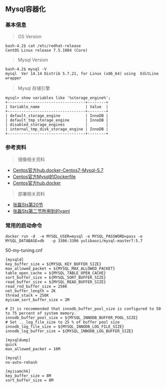Mysql容器化
---

### 基本信息

> OS Version

```
bash-4.2$ cat /etc/redhat-release
CentOS Linux release 7.5.1804 (Core)
```
> Mysql Version

```
bash-4.2$ mysql -V
mysql  Ver 14.14 Distrib 5.7.21, for Linux (x86_64) using  EditLine wrapper
```

> Mysql 存储引擎

```
mysql> show variables like '%storage_engine%';
+----------------------------------+--------+
| Variable_name                    | Value  |
+----------------------------------+--------+
| default_storage_engine           | InnoDB |
| default_tmp_storage_engine       | InnoDB |
| disabled_storage_engines         |        |
| internal_tmp_disk_storage_engine | InnoDB |
+----------------------------------+--------+

```

### 参考资料

> 镜像相关资料

- [Centos官方hub.docker-Centos7-Mysql-5.7](https://hub.docker.com/r/centos/mysql-57-centos7/)
- [Centos官方Mysql的Dockerfile](https://github.com/sclorg/mysql-container)
- [Centos官方hub.docker](https://hub.docker.com/u/centos/)

> 部署相关资料

- [张磊Sts第20节](https://time.geekbang.org/column/article/41217)
- [张磊Sts第二节所用到的yaml](https://github.com/oracle/kubernetes-website/blob/master/docs/tasks/run-application/mysql-statefulset.yaml)


### 常用的启动命令
```
docker run -d  -e MYSQL_USER=mysql -e MYSQL_PASSWORD=pass -e MYSQL_DATABASE=db   -p 3306:3306 yulibaozi/mysql-master7:5.7
```

50-my-tuning.cnf
```
[mysqld]
key_buffer_size = ${MYSQL_KEY_BUFFER_SIZE}
max_allowed_packet = ${MYSQL_MAX_ALLOWED_PACKET}
table_open_cache = ${MYSQL_TABLE_OPEN_CACHE}
sort_buffer_size = ${MYSQL_SORT_BUFFER_SIZE}
read_buffer_size = ${MYSQL_READ_BUFFER_SIZE}
read_rnd_buffer_size = 256K
net_buffer_length = 2K
thread_stack = 256K
myisam_sort_buffer_size = 2M

# It is recommended that innodb_buffer_pool_size is configured to 50 to 75 percent of system memory.
innodb_buffer_pool_size = ${MYSQL_INNODB_BUFFER_POOL_SIZE}
# Set .._log_file_size to 25 % of buffer pool size
innodb_log_file_size = ${MYSQL_INNODB_LOG_FILE_SIZE}
innodb_log_buffer_size = ${MYSQL_INNODB_LOG_BUFFER_SIZE}

[mysqldump]
quick
max_allowed_packet = 16M

[mysql]
no-auto-rehash

[myisamchk]
key_buffer_size = 8M
sort_buffer_size = 8M
```